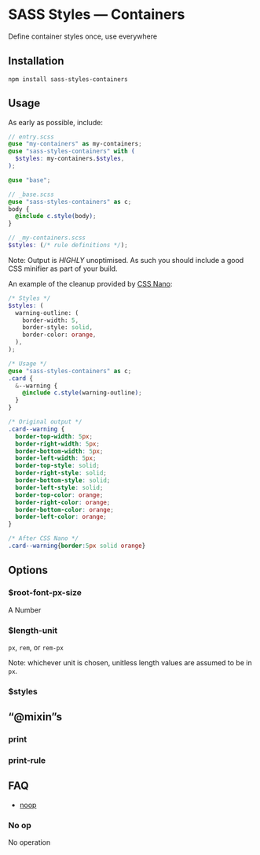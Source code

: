 # SASS Styles — Containers

Define container styles once, use everywhere

## Installation

```
npm install sass-styles-containers
```

## Usage

As early as possible, include:
```scss
// entry.scss
@use "my-containers" as my-containers;
@use "sass-styles-containers" with (
  $styles: my-containers.$styles,
);

@use "base";
```
```scss
// _base.scss
@use "sass-styles-containers" as c;
body {
  @include c.style(body);
}
```
```scss
// _my-containers.scss
$styles: (/* rule definitions */);
```

Note: Output is *HIGHLY* unoptimised. As such you should include a good CSS minifier as part of your build.

An example of the cleanup provided by [CSS Nano](https://cssnano.co):
```scss
/* Styles */
$styles: (
  warning-outline: (
    border-width: 5,
    border-style: solid,
    border-color: orange,
  ),
);

/* Usage */
@use "sass-styles-containers" as c;
.card {
  &--warning {
    @include c.style(warning-outline);
  }
}

/* Original output */
.card--warning {
  border-top-width: 5px;
  border-right-width: 5px;
  border-bottom-width: 5px;
  border-left-width: 5px;
  border-top-style: solid;
  border-right-style: solid;
  border-bottom-style: solid;
  border-left-style: solid;
  border-top-color: orange;
  border-right-color: orange;
  border-bottom-color: orange;
  border-left-color: orange;
}

/* After CSS Nano */
.card--warning{border:5px solid orange}
```


## Options

### $root-font-px-size

A Number

### $length-unit

`px`, `rem`, or `rem-px`

Note: whichever unit is chosen,
unitless length values are assumed to be in `px`.

### $styles


## “@mixin”s

### print

### print-rule


## FAQ

- [noop](#no-op)

### No op

No operation
